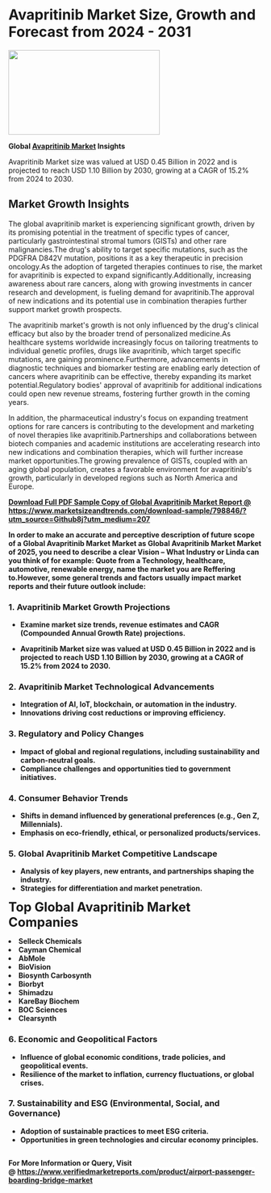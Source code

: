 <H1>Avapritinib Market Size, Growth and Forecast from 2024 - 2031</H1><img class="aligncenter size-medium wp-image-584254" src="https://thirdeyenews.in/wp-content/uploads/2024/09/Global-Market-Research-300x168.jpeg" alt="" width="300" height="168" /><p><strong>Global&nbsp;<a href="https://www.marketsizeandtrends.com/download-sample/798846/?utm_source=Github8j?utm_medium=207">Avapritinib Market</a> Insights</strong></p><p>Avapritinib Market size was valued at USD 0.45 Billion in 2022 and is projected to reach USD 1.10 Billion by 2030, growing at a CAGR of 15.2% from 2024 to 2030.</p><p><h2>Market Growth Insights</h2> <p>The global avapritinib market is experiencing significant growth, driven by its promising potential in the treatment of specific types of cancer, particularly gastrointestinal stromal tumors (GISTs) and other rare malignancies.The drug's ability to target specific mutations, such as the PDGFRA D842V mutation, positions it as a key therapeutic in precision oncology.As the adoption of targeted therapies continues to rise, the market for avapritinib is expected to expand significantly.Additionally, increasing awareness about rare cancers, along with growing investments in cancer research and development, is fueling demand for avapritinib.The approval of new indications and its potential use in combination therapies further support market growth prospects.</p> <p><strong><a href="#"></a></strong></p> <p>The avapritinib market's growth is not only influenced by the drug's clinical efficacy but also by the broader trend of personalized medicine.As healthcare systems worldwide increasingly focus on tailoring treatments to individual genetic profiles, drugs like avapritinib, which target specific mutations, are gaining prominence.Furthermore, advancements in diagnostic techniques and biomarker testing are enabling early detection of cancers where avapritinib can be effective, thereby expanding its market potential.Regulatory bodies' approval of avapritinib for additional indications could open new revenue streams, fostering further growth in the coming years.</p> <p>In addition, the pharmaceutical industry's focus on expanding treatment options for rare cancers is contributing to the development and marketing of novel therapies like avapritinib.Partnerships and collaborations between biotech companies and academic institutions are accelerating research into new indications and combination therapies, which will further increase market opportunities.The growing prevalence of GISTs, coupled with an aging global population, creates a favorable environment for avapritinib's growth, particularly in developed regions such as North America and Europe.</p> <p><strong><a href="#"></p><p><span class=""><strong>Download Full PDF Sample Copy of Global Avapritinib Market Report</strong> @ <a href="https://www.marketsizeandtrends.com/download-sample/798846/?utm_source=Github8j?utm_medium=207" target="_blank">https://www.marketsizeandtrends.com/download-sample/798846/?utm_source=Github8j?utm_medium=207</a></span></p><p>In order to make an accurate and perceptive description of future scope of a Global&nbsp;Avapritinib Market Market as Global&nbsp;Avapritinib Market Market of 2025, you need to describe a clear Vision &ndash; What Industry or Linda can you think of for example: Quote from a Technology, healthcare, automotive, renewable energy, name the market you are Reffering to.However, some general trends and factors usually impact market reports and their future outlook include:</p><h3>1.&nbsp;<strong>Avapritinib Market Growth Projections</strong></h3><ul><li>Examine market size trends, revenue estimates and CAGR (Compounded Annual Growth Rate) projections.</li><li><p>Avapritinib Market size was valued at USD 0.45 Billion in 2022 and is projected to reach USD 1.10 Billion by 2030, growing at a CAGR of 15.2% from 2024 to 2030.</p></li></ul><h3>2.&nbsp;<strong>Avapritinib Market Technological Advancements</strong></h3><ul><li>Integration of AI, IoT, blockchain, or automation in the industry.</li><li>Innovations driving cost reductions or improving efficiency.</li></ul><h3>3.&nbsp;<strong>Regulatory and Policy Changes</strong></h3><ul><li>Impact of global and regional regulations, including sustainability and carbon-neutral goals.</li><li>Compliance challenges and opportunities tied to government initiatives.</li></ul><h3>4.&nbsp;<strong>Consumer Behavior Trends</strong></h3><ul><li>Shifts in demand influenced by generational preferences (e.g., Gen Z, Millennials).</li><li>Emphasis on eco-friendly, ethical, or personalized products/services.</li></ul><h3>5.&nbsp;<strong>Global Avapritinib Market Competitive Landscape</strong></h3><ul><li>Analysis of key players, new entrants, and partnerships shaping the industry.</li><li>Strategies for differentiation and market penetration.</li></ul><p data-pm-slice="1 1 []"><span style="color: inherit; font-family: inherit; font-size: 25px;">Top Global Avapritinib Market Companies</span></p><div class="" data-test-id=""><p><li>Selleck Chemicals</li><li> Cayman Chemical</li><li> AbMole</li><li> BioVision</li><li> Biosynth Carbosynth</li><li> Biorbyt</li><li> Shimadzu</li><li> KareBay Biochem</li><li> BOC Sciences</li><li> Clearsynth</li></p></div><h3>6.&nbsp;<strong>Economic and Geopolitical Factors</strong></h3><ul><li>Influence of global economic conditions, trade policies, and geopolitical events.</li><li>Resilience of the market to inflation, currency fluctuations, or global crises.</li></ul><h3>7.&nbsp;<strong>Sustainability and ESG (Environmental, Social, and Governance)</strong></h3><ul><li>Adoption of sustainable practices to meet ESG criteria.</li><li>Opportunities in green technologies and circular economy principles.</li></ul><h2><strong style="font-size: 14px;">For More Information or Query, Visit @&nbsp;</strong><a style="background-color: #ffffff; font-size: 14px;" href="https://www.marketsizeandtrends.com/report/avapritinib-market/" target="_blank">https://www.verifiedmarketreports.com/product/airport-passenger-boarding-bridge-market</a></h2>